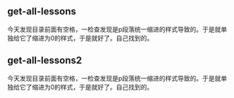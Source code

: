 ## get-all-lessons
今天发现目录前面有空格，一检查发现是p段落统一缩进的样式导致的。于是就单独给它了缩进为0的样式，于是就好了。自己找到的。
## get-all-lessons2
今天发现目录前面有空格，一检查发现是p段落统一缩进的样式导致的。于是就单独给它了缩进为0的样式，于是就好了。自己找到的。